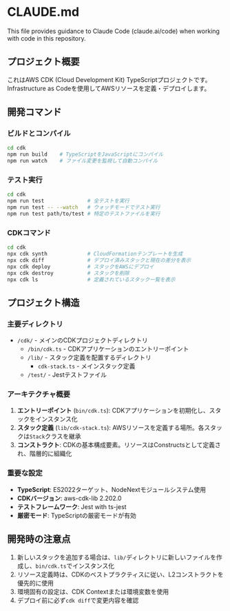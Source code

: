 # CLAUDE.md

This file provides guidance to Claude Code (claude.ai/code) when working with code in this repository.

## プロジェクト概要

これはAWS CDK (Cloud Development Kit) TypeScriptプロジェクトです。Infrastructure as Codeを使用してAWSリソースを定義・デプロイします。

## 開発コマンド

### ビルドとコンパイル
```bash
cd cdk
npm run build    # TypeScriptをJavaScriptにコンパイル
npm run watch    # ファイル変更を監視して自動コンパイル
```

### テスト実行
```bash
cd cdk
npm run test              # 全テストを実行
npm run test -- --watch   # ウォッチモードでテスト実行
npm run test path/to/test # 特定のテストファイルを実行
```

### CDKコマンド
```bash
cd cdk
npx cdk synth             # CloudFormationテンプレートを生成
npx cdk diff              # デプロイ済みスタックと現在の差分を表示
npx cdk deploy            # スタックをAWSにデプロイ
npx cdk destroy           # スタックを削除
npx cdk ls                # 定義されているスタック一覧を表示
```

## プロジェクト構造

### 主要ディレクトリ
- `/cdk/` - メインのCDKプロジェクトディレクトリ
  - `/bin/cdk.ts` - CDKアプリケーションのエントリーポイント
  - `/lib/` - スタック定義を配置するディレクトリ
    - `cdk-stack.ts` - メインスタック定義
  - `/test/` - Jestテストファイル

### アーキテクチャ概要
1. **エントリーポイント** (`bin/cdk.ts`): CDKアプリケーションを初期化し、スタックをインスタンス化
2. **スタック定義** (`lib/cdk-stack.ts`): AWSリソースを定義する場所。各スタックは`Stack`クラスを継承
3. **コンストラクト**: CDKの基本構成要素。リソースはConstructsとして定義され、階層的に組織化

### 重要な設定
- **TypeScript**: ES2022ターゲット、NodeNextモジュールシステム使用
- **CDKバージョン**: aws-cdk-lib 2.202.0
- **テストフレームワーク**: Jest with ts-jest
- **厳密モード**: TypeScriptの厳密モードが有効

## 開発時の注意点

1. 新しいスタックを追加する場合は、`lib/`ディレクトリに新しいファイルを作成し、`bin/cdk.ts`でインスタンス化
2. リソース定義時は、CDKのベストプラクティスに従い、L2コンストラクトを優先的に使用
3. 環境固有の設定は、CDK Contextまたは環境変数を使用
4. デプロイ前に必ず`cdk diff`で変更内容を確認